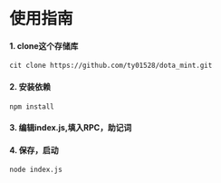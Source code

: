 # 使用指南

#### 1. clone这个存储库

```cit clone https://github.com/ty01528/dota_mint.git```

#### 2. 安装依赖

```npm install```

#### 3. 编辑index.js,填入RPC，助记词

#### 4. 保存，启动

```node index.js```
